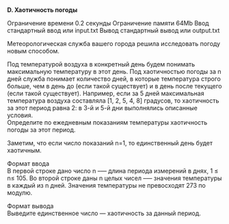 **D. Хаотичность погоды**

Ограничение времени	0.2 секунды
Ограничение памяти	64Mb
Ввод стандартный ввод или input.txt
Вывод стандартный вывод или output.txt

Метеорологическая служба вашего города решила исследовать погоду новым способом.  

Под температурой воздуха в конкретный день будем понимать максимальную температуру в этот день.
Под хаотичностью погоды за n дней служба понимает количество дней, в которые температура строго больше, чем в день до (если такой существует) и в день после текущего (если такой существует). Например, если за 5 дней максимальная температура воздуха составляла [1, 2, 5, 4, 8] градусов, то хаотичность за этот период равна 2: в 3-й и 5-й дни выполнялись описанные условия.  
Определите по ежедневным показаниям температуры хаотичность погоды за этот период.  

Заметим, что если число показаний n=1, то единственный день будет хаотичным.  

Формат ввода  
В первой строке дано число n –— длина периода измерений в днях, 1 ≤ n≤ 105. Во второй строке даны n целых чисел –— значения температуры в каждый из n дней. Значения температуры не превосходят 273 по модулю.  
 
Формат вывода  
Выведите единственное число — хаотичность за данный период.  

